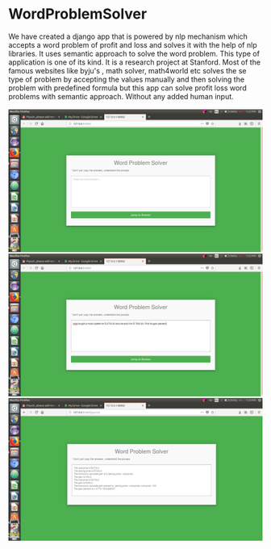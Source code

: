 # WordProblemSolver

We have created a django app that is powered by nlp mechanism which accepts a word problem of profit and loss and solves it with the help of nlp libraries. It uses semantic approach to solve the word problem. This type of application is one of its kind. It is a research project at Stanford. Most of the famous websites like byju's , math solver, math4world etc solves the se type of problem by accepting the values manually and then solving the problem with predefined formula but this app can solve profit loss word problems with semantic approach. Without any added human input. </br></br>
![Screenshot](1.png)
![Screenshot](2.png)
![Screenshot](3.png)
